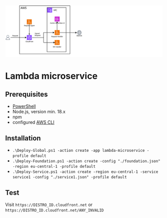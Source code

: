 ![Dependency Graph](architecture.png)

# Lambda microservice

## Prerequisites
- [PowerShell](https://learn.microsoft.com/en-us/powershell/scripting/install/installing-powershell-on-windows?view=powershell-7.4#install-powershell-using-winget-recommended)
- Node.js, version min. 18.x
- npm
- configured [AWS CLI](https://docs.aws.amazon.com/cli/latest/userguide/getting-started-install.html#getting-started-install-instructions)

## Installation
- `.\Deploy-Global.ps1 -action create -app lambda-microservice -profile default`
- `.\Deploy-Foundation.ps1 -action create -config "./foundation.json" -region eu-central-1 -profile default`
- `.\Deploy-Service.ps1 -action create -region eu-central-1 -service service1 -config "./service1.json" -profile default`

## Test
Visit `https://DISTRO_ID.cloudfront.net` or `https://DISTRO_ID.cloudfront.net/ANY_INVALID`